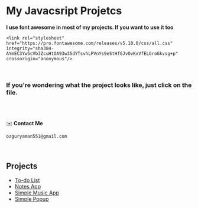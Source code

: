 # My Javacsript Projetcs

**I use font awesome in most of my projects. If you want to use it too**

`<link rel="stylesheet" href="https://pro.fontawesome.com/releases/v5.10.0/css/all.css" integrity="sha384-AYmEC3Yw5cVb3ZcuHtOA93w35dYTsvhLPVnYs9eStHfGJvOvKxVfELGroGkvsg+p" crossorigin="anonymous"/>
`

<br>

### If you're wondering what the project looks like, just click on the file.

<br><br>

✉️ **Contact Me**

`ozguryaman551@gmail.com`

<br>

## Projects 

<ul>
  <li>
    <a href="https://github.com/claffen/javacsript-projetcs/tree/main/todo">To-do List</a>
  </li>
  <li>
    <a href="https://github.com/claffen/javacsript-projetcs/tree/main/noteapp">Notes App</a>
  </li>
  <li>
    <a href="https://github.com/claffen/javacsript-projetcs/tree/main/music-app-ui">Simple Music App</a>
  </li>
  <li>
    <a href="https://github.com/claffen/javacsript-projetcs/tree/main/popup">Simple Popup</a>
  </li>
  
</ul>
